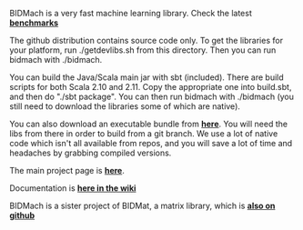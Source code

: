 

BIDMach is a very fast machine learning library. Check the latest <b><a href="https://github.com/BIDData/BIDMach/wiki/Benchmarks">benchmarks</a></b>

The github distribution contains source code only. To get the libraries for your platform, run ./getdevlibs.sh from this directory. Then you can run bidmach with ./bidmach. 

You can build the Java/Scala main jar with sbt (included). There are build scripts for both Scala 2.10 and 2.11. Copy the appropriate one into build.sbt, and then do "./sbt package". You can then run bidmach with ./bidmach (you still need to download the libraries some of which are native).

You can also download an executable bundle from <b><a href="http://bid2.berkeley.edu/bid-data-project/download/">here</a></b>. You will need the libs from there in order to build from a git branch. We use a lot of native code which isn't all available from repos, and you will save a lot of time and headaches by grabbing compiled versions.

The main project page is <b><a href="http://bid2.berkeley.edu/bid-data-project/">here</a></b>.

Documentation is <b><a href="https://github.com/BIDData/BIDMach/wiki">here in the wiki</a></b>

BIDMach is a sister project of BIDMat, a matrix library, which is 
<b><a href="https://github.com/BIDData/BIDMat">also on github</a></b>

